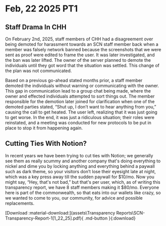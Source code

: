 # Feb, 22 2025 PT1

## **Staff Drama In CHH**

On February 2nd, 2025, staff members of CHH had a disagreement over being demoted for harassment towards an SCN staff member back when a member was falsely network banned because the screenshots that we were sent as proof were edited to frame the user. It was later investigated, and the ban was later lifted. The owner of the server planned to demote the individuals until they got word that the situation was settled. This change of the plan was not communicated. 

Based on a previous go-ahead stated months prior, a staff member demoted the individuals without warning or communicating with the owner. This gap in communication lead to a group chat being made, where the owner and effected individuals attempted to sort things out. The member responsible for the demotion later joined for clarification when one of the demoted parties stated, “Shut up, I don’t want to hear anything from you,” causing the call to get heated. The user left, realizing that it was just going to get worse. In the end, it was just a ridiculous situation; their roles were reinstated, and a meeting was conducted for new protocols to be put in place to stop it from happening again.


## **Cutting Ties With Notion**?

In recent years we have been trying to cut ties with Notion; we generally see them as really scummy and another company that's doing everything to nickel and dime you by locking anything and everything behind a paywall such as dark theme, so your visitors don’t lose their eyesight late at night, which was a key press away till the sudden paywall for $10/mo. Now you might say, “Hey, that's not bad,” but that's per user, which, as of writing this transparency report, we have 8 staff members making it $80/mo. Everyone here is part of the commonwealth, so that eats into our wallets like crazy, so we wanted to come to you, our community, for advice and possible replacements.


[Download :material-download:](assets\Transparency Reports\SCN-Transparency-Report-1[1_22_25].pdf){ .md-button }{:download}